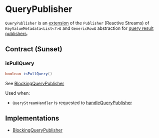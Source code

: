 # QueryPublisher

`QueryPublisher` is an [extension](#contract) of the `Publisher` (Reactive Streams) of `KeyValueMetadata<List<?>`s and `GenericRow`s abstraction for [query result publishers](#implementations).

## Contract (Sunset)

### <span id="isPullQuery"> isPullQuery

```java
boolean isPullQuery()
```

See [BlockingQueryPublisher](BlockingQueryPublisher.md#isPullQuery)

Used when:

* `QueryStreamHandler` is requested to [handleQueryPublisher](QueryStreamHandler.md#handleQueryPublisher)

## Implementations

* [BlockingQueryPublisher](BlockingQueryPublisher.md)
